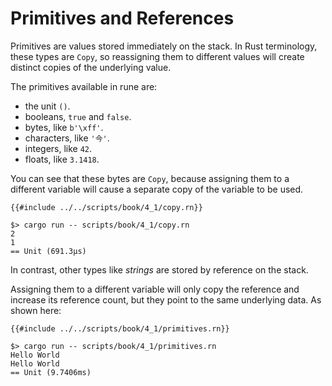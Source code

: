 # Primitives and References

Primitives are values stored immediately on the stack.
In Rust terminology, these types are `Copy`, so reassigning them to different
values will create distinct copies of the underlying value.

The primitives available in rune are:

* the unit `()`.
* booleans, `true` and `false`.
* bytes, like `b'\xff'`.
* characters, like `'今'`.
* integers, like `42`.
* floats, like `3.1418`.

You can see that these bytes are `Copy`, because assigning them to a different
variable will cause a separate copy of the variable to be used.

```rust,noplaypen
{{#include ../../scripts/book/4_1/copy.rn}}
```

```text
$> cargo run -- scripts/book/4_1/copy.rn
2
1
== Unit (691.3µs)
```

In contrast, other types like *strings* are stored by reference on the stack.

Assigning them to a different variable will only copy the reference and increase
its reference count, but they point to the same underlying data.
As shown here:

```rust,noplaypen
{{#include ../../scripts/book/4_1/primitives.rn}}
```

```text
$> cargo run -- scripts/book/4_1/primitives.rn
Hello World
Hello World
== Unit (9.7406ms)
```